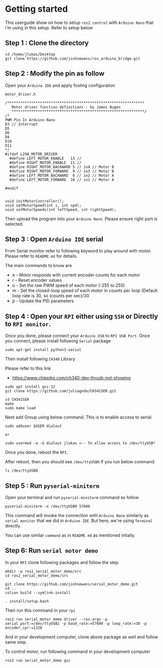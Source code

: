 # Getting started

This userguide show on how to setup `ros2 control` with `Arduino Nano` that i'm using
in this setup. Refer to setup below

## Step 1 : Clone the directory
```
cd /home/jlukas/Desktop
git clone https://github.com/joshnewans/ros_arduino_bridge.git
```

## Step 2 : Modify the pin as follow

Open your `Arduino IDE` and apply fooling configuration

`motor_driver.h`
```
/***************************************************************
   Motor driver function definitions - by James Nugen
   *************************************************************/
/*
PWM Pin In Arduino Nano
D3 // Interrupt
D5
D6
D9
D10
D11
*/
#ifdef L298_MOTOR_DRIVER
  #define LEFT_MOTOR_ENABLE   13 // 
  #define RIGHT_MOTOR_ENABLE  11 // 
  #define RIGHT_MOTOR_BACKWARD 5 // in4 // Motor B
  #define RIGHT_MOTOR_FORWARD  9 // in3 // Motor B
  #define LEFT_MOTOR_BACKWARD  6 // in2 // Motor A
  #define LEFT_MOTOR_FORWARD  10 // in1 // Motor A 

#endif


void initMotorController();
void setMotorSpeed(int i, int spd);
void setMotorSpeeds(int leftSpeed, int rightSpeed);

```

Then upload the program into your `Arduino Nano`. Please ensure right port is selected.

## Step 3 : Open `Arduino IDE` serial

From Serial monitor refer to following keyword to play around with motor. Please refer to `README.md` for 
details.

The main commands to know are

* e - Motor responds with current encoder counts for each motor
* r - Reset encoder values
* o <PWM1> <PWM2> - Set the raw PWM speed of each motor (-255 to 255)
* m <Spd1> <Spd2> - Set the closed-loop speed of each motor in counts per loop (Default loop rate is 30, so (counts per sec)/30
* p <Kp> <Kd> <Ki> <Ko> - Update the PID parameters


## Step 4 : Open your `RPI` either using `SSH` or Directly to `RPI monitor`.

Once you done, please connect your `Arduino USB` to `RPI USB Port`. Once you connect, please install following `Serial` package
```
sudo apt-get install python3-serial
```

Then install following `CH340` Library

Please refer to this link
* https://www.chippiko.com/ch340-dev-ttyusb-not-showing
```
sudo apt install gcc-12
git clone https://github.com/juliagoda/CH341SER.git

cd CH341SER
make
sudo make load
```

Next add Group using below command. This is to enable access to serial.
```
sudo adduser $USER dialout

or

sudo usermod -a -G dialout jlukas <-- To allow access to /dev/ttyUSB*
```

Once you done, reboot the `RPI`.

After reboot, then you should see `/dev/ttyUSB0` if you run below command
```
ls /dev/ttyUSB0
```
## Step 5 : Run `pyserial-miniterm`

Open your terminal and run `pyserial-miniterm` command as follow.
```
pyserial-miniterm -e /dev/ttyUSB0 57600
```
This command will invoke the 
connection with `Arduino Nano` similarly as `serial monitor` that we did in `Arduino IDE`.
But here, we're using `Terminal` directly.

You can use similar `command` as in `README.md` as mentioned intially.

## Step 6: Run `serial motor demo`
In your `RPI` clone following packages and follow the step
```
mkdir -p ros2_serial_motor_demo/src
cd ros2_serial_motor_demo/src

git clone https://github.com/joshnewans/serial_motor_demo.git
cd ..
colcon build --symlink-install

. install/setup.bash
```
Then run this command in your `rpi`
```
ros2 run serial_motor_demo driver --ros-args -p serial_port:=/dev/ttyUSB1 -p baud_rate:=57600 -p loop_rate:=30 -p encoder_cpr:=1320
```

And in your development computer, clone above package as well and follow same step.

To control motor, run following command in your development computer
```
ros2 run serial_motor_demo gui
```




